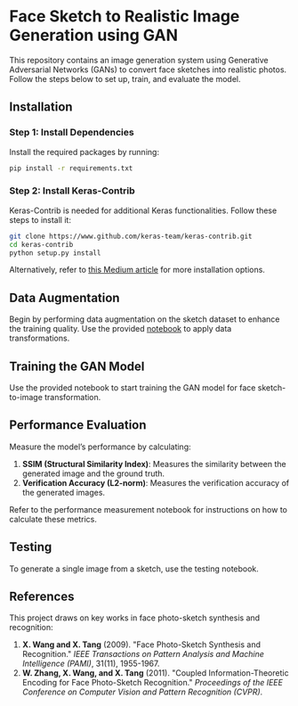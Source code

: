 # Face Sketch to Realistic Image Generation using GAN

This repository contains an image generation system using Generative Adversarial Networks (GANs) to convert face sketches into realistic photos. Follow the steps below to set up, train, and evaluate the model.

## Installation

### Step 1: Install Dependencies
Install the required packages by running:

```bash
pip install -r requirements.txt
```

### Step 2: Install Keras-Contrib
Keras-Contrib is needed for additional Keras functionalities. Follow these steps to install it:

```bash
git clone https://www.github.com/keras-team/keras-contrib.git
cd keras-contrib
python setup.py install
```

Alternatively, refer to [this Medium article](https://medium.com/@kegui/how-to-install-keras-contrib-7b75334ab742) for more installation options.

## Data Augmentation
Begin by performing data augmentation on the sketch dataset to enhance the training quality. Use the provided [notebook](https://github.com/gauthamnholla/Sketch-to-Image-via-Neural-Network-/blob/main/sketch/sketch-image/Data%20Augmentation.ipynb) to apply data transformations.

## Training the GAN Model
Use the provided notebook to start training the GAN model for face sketch-to-image transformation.

## Performance Evaluation
Measure the model’s performance by calculating:

1. **SSIM (Structural Similarity Index)**: Measures the similarity between the generated image and the ground truth.
2. **Verification Accuracy (L2-norm)**: Measures the verification accuracy of the generated images.

Refer to the performance measurement notebook for instructions on how to calculate these metrics.

## Testing
To generate a single image from a sketch, use the testing notebook.

## References
This project draws on key works in face photo-sketch synthesis and recognition:

1. **X. Wang and X. Tang** (2009). "Face Photo-Sketch Synthesis and Recognition." *IEEE Transactions on Pattern Analysis and Machine Intelligence (PAMI)*, 31(11), 1955-1967.
2. **W. Zhang, X. Wang, and X. Tang** (2011). "Coupled Information-Theoretic Encoding for Face Photo-Sketch Recognition." *Proceedings of the IEEE Conference on Computer Vision and Pattern Recognition (CVPR)*.
